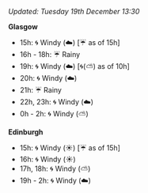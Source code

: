 *Updated: Tuesday 19th December 13:30*

**Glasgow**

* 15h: :cyclone: Windy (:cloud:) [:umbrella: as of 15h]
* 16h - 18h: :umbrella: Rainy
* 19h: :cyclone: Windy (:cloud:) [:cyclone:(:partly_sunny:) as of 10h]
* 20h: :cyclone: Windy (:cloud:)
* 21h: :umbrella: Rainy
* 22h, 23h: :cyclone: Windy (:cloud:)
* 0h - 2h: :cyclone: Windy (:partly_sunny:)

**Edinburgh**

* 15h: :cyclone: Windy (:sunny:) [:umbrella: as of 15h]
* 16h: :cyclone: Windy (:sunny:)
* 17h, 18h: :cyclone: Windy (:partly_sunny:)
* 19h - 2h: :cyclone: Windy (:cloud:)
